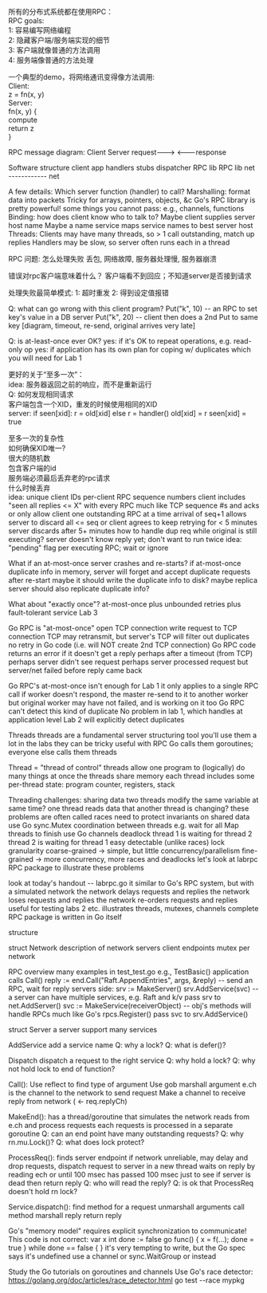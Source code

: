 所有的分布式系统都在使用RPC：           
RPC goals:          
1: 容易编写网络编程              
2: 隐藏客户端/服务端实现的细节         
3: 客户端就像普通的方法调用         
4: 服务端像普通的方法处理          
 
一个典型的demo，将网络通讯变得像方法调用:             
  Client:          
    z = fn(x, y)           
  Server:          
    fn(x, y) {         
      compute         
      return z         
    }           
  

RPC message diagram:
  Client             Server
    request--->
       <---response

Software structure
  client app         handlers
    stubs           dispatcher
   RPC lib           RPC lib
     net  ------------ net
 
A few details:
  Which server function (handler) to call?
  Marshalling: format data into packets
    Tricky for arrays, pointers, objects, &c
    Go's RPC library is pretty powerful!
    some things you cannot pass: e.g., channels, functions
  Binding: how does client know who to talk to?
    Maybe client supplies server host name
    Maybe a name service maps service names to best server host
  Threads:
    Clients may have many threads, so > 1 call outstanding, match up replies
    Handlers may be slow, so server often runs each in a thread

RPC 问题: 怎么处理失败
  丢包, 网络故障, 服务器处理慢, 服务器崩溃

错误对rpc客户端意味着什么？
  客户端看不到回应；不知道server是否接到请求

处理失败最简单模式: 
  1: 超时重发
  2: 得到设定值报错


Q: what can go wrong with this client program?
  Put("k", 10) -- an RPC to set key's value in a DB server
  Put("k", 20) -- client then does a 2nd Put to same key
  [diagram, timeout, re-send, original arrives very late]

Q: is at-least-once ever OK?
  yes: if it's OK to repeat operations, e.g. read-only op
  yes: if application has its own plan for coping w/ duplicates
    which you will need for Lab 1

更好的关于“至多一次”：          
  idea: 服务器返回之前的响应，而不是重新运行         
  Q: 如何发现相同请求             
  客户端包含一个XID，重发的时候使用相同的XID           
  server:
    if seen[xid]:
      r = old[xid]
    else
      r = handler()
      old[xid] = r
      seen[xid] = true

至多一次的复杂性        
  如何确保XID唯一?         
    很大的随机数         
    包含客户端的id        
  服务端必须最后丢弃老的rpc请求         
    什么时候丢弃          
    idea:
      unique client IDs
      per-client RPC sequence numbers
      client includes "seen all replies <= X" with every RPC
      much like TCP sequence #s and acks
    or only allow client one outstanding RPC at a time
      arrival of seq+1 allows server to discard all <= seq
    or client agrees to keep retrying for < 5 minutes
      server discards after 5+ minutes
  how to handle dup req while original is still executing?
    server doesn't know reply yet; don't want to run twice
    idea: "pending" flag per executing RPC; wait or ignore

What if an at-most-once server crashes and re-starts?
  if at-most-once duplicate info in memory, server will forget
    and accept duplicate requests after re-start
  maybe it should write the duplicate info to disk?
  maybe replica server should also replicate duplicate info?

What about "exactly once"?
  at-most-once plus unbounded retries plus fault-tolerant service
  Lab 3

Go RPC is "at-most-once"
  open TCP connection
  write request to TCP connection
  TCP may retransmit, but server's TCP will filter out duplicates
  no retry in Go code (i.e. will NOT create 2nd TCP connection)
  Go RPC code returns an error if it doesn't get a reply
    perhaps after a timeout (from TCP)
    perhaps server didn't see request
    perhaps server processed request but server/net failed before reply came back

Go RPC's at-most-once isn't enough for Lab 1
  it only applies to a single RPC call
  if worker doesn't respond, the master re-send to it to another worker
    but original worker may have not failed, and is working on it too
  Go RPC can't detect this kind of duplicate
    No problem in lab 1, which handles at application level
    Lab 2 will explicitly detect duplicates

Threads
  threads are a fundamental server structuring tool
  you'll use them a lot in the labs
  they can be tricky
  useful with RPC 
  Go calls them goroutines; everyone else calls them threads

Thread = "thread of control"
  threads allow one program to (logically) do many things at once
  the threads share memory
  each thread includes some per-thread state:
    program counter, registers, stack

Threading challenges:
  sharing data 
     two threads modify the same variable at same time?
     one thread reads data that another thread is changing?
     these problems are often called races
     need to protect invariants on shared data
     use Go sync.Mutex
  coordination between threads
    e.g. wait for all Map threads to finish
    use Go channels
  deadlock 
     thread 1 is waiting for thread 2
     thread 2 is waiting for thread 1
     easy detectable (unlike races)
  lock granularity
     coarse-grained -> simple, but little concurrency/parallelism
     fine-grained -> more concurrency, more races and deadlocks
  let's look at labrpc RPC package to illustrate these problems

look at today's handout -- labrpc.go
  it similar to Go's RPC system, but with a simulated network
    the network delays requests and replies
    the network loses requests and replies
    the network re-orders requests and replies
    useful for testing labs 2 etc.
  illustrates threads, mutexes, channels
  complete RPC package is written in Go itself

structure
  


struct Network
  description of network
    servers
    client endpoints
  mutex per network

RPC overview
  many examples in test_test.go
    e.g., TestBasic()
  application calls Call()
     reply := end.Call("Raft.AppendEntries", args, &reply) --   send an RPC, wait for reply
  servers side:
     srv := MakeServer()
     srv.AddService(svc) -- a server can have multiple services, e.g. Raft and k/v
       pass srv to net.AddServer()
     svc := MakeService(receiverObject) -- obj's methods will handle RPCs
       much like Go's rpcs.Register()
       pass svc to srv.AddService()

struct Server
  a server support many services

AddService
  add a service name
  Q: why a lock?
  Q: what is defer()?
  
Dispatch
  dispatch a request to the right service
  Q: why hold a lock?
  Q: why not hold lock to end of function?

Call():
  Use reflect to find type of argument
  Use gob marshall argument
  e.ch is the channel to the network to send request
  Make a channel to receive reply from network ( <- req.replyCh)

MakeEnd():
  has a thread/goroutine that simulates the network
    reads from e.ch and process requests
    each requests is processed in a separate goroutine
      Q: can an end point have many outstanding requests?
    Q: why rn.mu.Lock()?
    Q: what does lock protect?

ProcessReq():
  finds server endpoint
  if network unreliable, may delay and drop requests,
  dispatch request to server in a new thread
  waits on reply by reading ech or until 100 msec has passed
    100 msec just to see if server is dead
  then return reply
    Q: who will read the reply?
  Q: is ok that ProcessReq doesn't hold rn lock?

Service.dispatch():
 find method for a request
 unmarshall arguments
 call method
 marshall reply
 return reply

Go's "memory model" requires explicit synchronization to communicate!
  This code is not correct:
    var x int
    done := false
    go func() { x = f(...); done = true }
    while done == false { }
  it's very tempting to write, but the Go spec says it's undefined
  use a channel or sync.WaitGroup or instead

Study the Go tutorials on goroutines and channels
  Use Go's race detector:
    https://golang.org/doc/articles/race_detector.html
    go test --race mypkg
